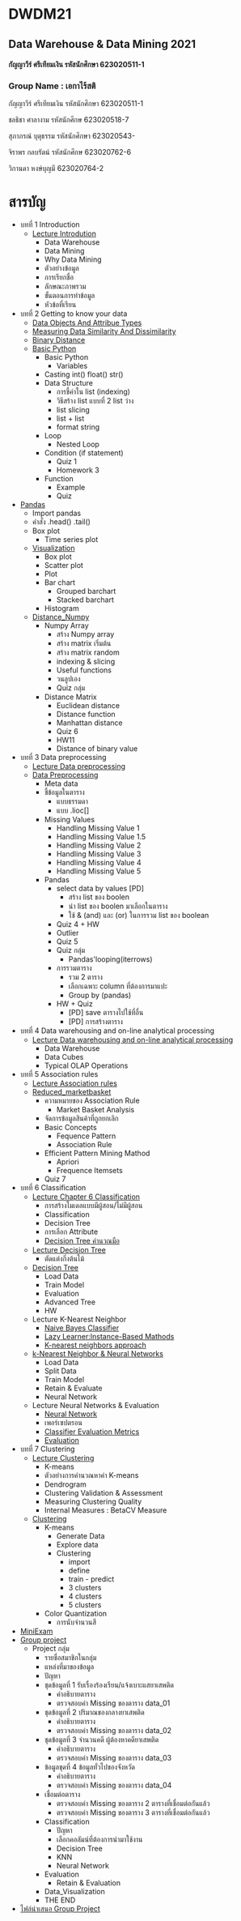 # DWDM21

## Data Warehouse & Data Mining 2021

#### กัญญาวีร์ ศรีเทียมเงิน รหัสนักศึกษา 623020511-1

### Group Name : เอกาไร้สติ 

  กัญญาวีร์ ศรีเทียมเงิน รหัสนักศึกษา 623020511-1
  
  ชลธิชา ศาลางาม รหัสนักศึกษ 623020518-7
  
  สุภาภรณ์ บุตุธรรม รหัสนักศึกษา 623020543-
  
  จิราพร กลบรัตน์ รหัสนักศึกษ 623020762-6
  
  วิกานดา หงษ์บุญมี 623020764-2

# สารบัญ

* บทที่ 1 Introduction
  * [Lecture Introdution](https://github.com/Kanyawesr/DWDM21/blob/main/Chapter%201.pdf)
    * Data Warehouse 
    * Data Mining
    * Why Data Mining
    * ตัวอย่างข้อมูล
    * การเรียกชื่อ
    * ลักษณะภาพรวม
    * ขั้นตอนการทำข้อมูล
    * หัวข้อที่เรียน
* บทที่ 2 Getting to know your data
  * [Data Objects And Attribue Types](https://github.com/Kanyawesr/DWDM21/blob/main/2.1.pdf)
  * [Measuring Data Similarity And Dissimilarity](https://github.com/Kanyawesr/DWDM21/blob/main/Dissimilarity-distance-matrix.pdf)
  * [Binary Distance](https://github.com/Wikanda-Hongboonmee/DWDM21/blob/main/Distance-between-Data.pdf)
  * [Basic Python](https://github.com/Kanyawesr/DWDM21/blob/main/Data101Chapter2_1.ipynb)
    * Basic Python
      * Variables
    * Casting int() float() str()
    * Data Structure
      * การชี้ค่าใน list (indexing)
      * วิธีสร้าง list  แบบที่ 2 list ว่าง
      * list slicing
      * list + list
      * format string
    * Loop
      * Nested Loop
    * Condition (if statement)
      * Quiz 1
      * Homework 3
    * Function
      * Example
      * Quiz 
* [Pandas](https://github.com/Kanyawesr/DWDM21/blob/main/Data102Chapter2.ipynb)
    * Import pandas
    * คำสั่ง .head() .tail()
    * Box plot
      * Time series plot 
  * [Visualization](https://github.com/Kanyawesr/DWDM21/blob/main/Data_Visualization.ipynb)
    * Box plot
    * Scatter plot
    * Plot
    * Bar chart
      * Grouped barchart
      * Stacked barchart
    * Histogram  
  * [Distance_Numpy](https://github.com/Kanyawesr/DWDM21/blob/main/Distance_Numpy.ipynb)
    * Numpy Array
      * สร้าง Numpy array
      * สร้าง matrix เริ่มต้น
      * สร้าง matrix random
      * indexing & slicing
      * Useful functions
      * วนลูปเอง
      * Quiz กลุ่ม
    * Distance Matrix
      * Euclidean distance
      * Distance function
      * Manhattan distance
      * Quiz 6
      * HW11
      * Distance of binary value 
* บทที่ 3 Data preprocessing
  * [Lecture Data preprocessing](https://github.com/Kanyawesr/DWDM21/blob/main/Chapter%203%20Handling%20Missing.pdf) 
  * [Data Preprocessing](https://github.com/Kanyawesr/DWDM21/blob/main/Data_Preprocessing_(Chapter_3).ipynb)
    * Meta data
    * ชี้ข้อมูลในตาราง
      * แบบธรรมดา
      * แบบ .lioc[]
    * Missing Values
      * Handling Missing Value 1
      * Handling Missing Value 1.5
      * Handling Missing Value 2
      * Handling Missing Value 3
      * Handling Missing Value 4
      * Handling Missing Value 5
    * Pandas 
      * select data by values [PD]
        * สร้าง list ของ boolen
        * นำ list ของ boolen มาเลือกในตาราง
        * ใช้ & (and) และ (or) ในการรวม list ของ boolean
      * Quiz 4 + HW
      * Outlier
      * Quiz 5
      * Quiz กลุ่ม  
        * Pandas'looping(iterrows)
      * การรวมตาราง
        * รวม 2 ตาราง
        * เลือกเฉพาะ column ที่ต้องการมาแปะ
        * Group by (pandas)
      * HW + Quiz
        * [PD] save ตารางไปใช้ที่อื่น
        * [PD] การสร้างตาราง
* บทที่ 4 Data warehousing and on-line analytical processing
  * [Lecture Data warehousing and on-line analytical processing](https://github.com/Kanyawesr/DWDM21/blob/main/Data%20Cube%20%26%20OLAP.pdf)
    * Data Warehouse
    * Data Cubes
    * Typical OLAP Operations 
* บทที่ 5 Association rules
  * [Lecture Association rules](https://github.com/Kanyawesr/DWDM21/blob/main/Association%20rules.pdf)
  * [Reduced_marketbasket](https://github.com/Kanyawesr/DWDM21/blob/main/Chapter_6_Association_Rules.ipynb)
    * ความหมายของ Association Rule
      * Market Basket Analysis 
    * จัดการข้อมูลสินค้าที่ถูกยกเลิก
    * Basic Concepts
      * Fequence Pattern
      * Association Rule 
    * Efficient Pattern Mining Mathod
      * Apriori
      * Frequence Itemsets
    * Quiz 7   
* บทที่ 6 Classification
  * [Lecture Chapter 6 Classification](https://github.com/Kanyawesr/DWDM21/blob/main/Lecture%20Decision-Tree.pdf)
    * การสร้างโมเดลแบบมีผู้สอน/ไม่มีผู้สอน
    * Classification
    * Decision Tree
    * การเลือก Attribute
    * [Decision Tree คำนวณมือ](https://github.com/Kanyawesr/DWDM21/blob/main/Decision-Tree.pdf)
  * [Lecture Decision Tree](https://github.com/Kanyawesr/DWDM21/blob/main/Precision%20%26%20Recall%20%26%20F-measures.pdf)
    * ตัดแต่งกิ่งต้นไม้
  * [Decision Tree](https://github.com/Kanyawesr/DWDM21/blob/main/Chapter_7_Classification_(Decision_Tree).ipynb)
    * Load Data
    * Train Model
    * Evaluation
    * Advanced Tree
    * HW
  * Lecture K-Nearest Neighbor
    * [Naive Bayes Classifier](https://github.com/Kanyawesr/DWDM21/blob/main/Precision%20%26%20Recall%20%26%20F-measures.pdf)     
    * [Lazy Learner:Instance-Based Mathods](https://github.com/Kanyawesr/DWDM21/blob/main/Naive%20Bayes%20%26%20KNN.pdf)
    * [K-nearest neighbors approach](https://github.com/Kanyawesr/DWDM21/blob/main/Naive%20Bayes%20%26%20KNN.pdf)
  * [k-Nearest Neighbor & Neural Networks](https://github.com/Kanyawesr/DWDM21/blob/main/Chapter_7_Classification_(KNN_NN).ipynb)
    * Load Data
    * Split Data
    * Train Model
    * Retain & Evaluate
    * Neural Network
  * Lecture Neural Networks & Evaluation 
    * [Neural Network](https://github.com/Kanyawesr/DWDM21/blob/main/Chapter%209%20Neural%20Network.pdf)
    * เพอร์เซปตรอน
    * [Classifier Evaluation Metrics](https://github.com/Kanyawesr/DWDM21/blob/main/Precision%20%26%20Recall%20%26%20F-measures.pdf)
    * [Evaluation](https://github.com/Kanyawesr/DWDM21/blob/main/Chapter_7_Classification_(Evaluation).ipynb)  
* บทที่ 7 Clustering
  * [Lecture Clustering](https://github.com/Kanyawesr/DWDM21/blob/main/Chapter%2010.pdf)
    * K-means
    * ตัวอย่างการคำนวณหาค่า K-means
    * Dendrogram
    * Clustering Validation & Assessment
    * Measuring Clustering Quality
    * Internal Measures : BetaCV Measure
  * [Clustering](https://github.com/Kanyawesr/DWDM21/blob/main/Chapter_8_Clustering.ipynb)
    * K-means
      * Generate Data
      * Explore data
      * Clustering
        * import
        * define
        * train - predict
        * 3 clusters
        * 4 clusters
        * 5 clusters  
    * Color Quantization
      * การนับจำนวนสี         
* [MiniExam](https://github.com/Kanyawesr/DWDM21/blob/main/MiniExam.ipynb)
* [Group project](https://github.com/Kanyawesr/DWDM21/blob/main/Project_DWDM.ipynb)
  * Project กลุ่ม
    * รายชื่อสมาชิกในกลุ่ม
    * แหล่งที่มาของข้อมูล
    * ปัญหา
    * ชุดข้อมูลที่ 1 รับเรื่องร้องเรียน/แจ้งเบาะแสยาเสพติด
      * คำอธิบายตาราง
      * ตรวจสอบค่า Missing ของตาราง data_01
    * ชุดข้อมูลที่ 2 ปริมาณของกลางยาเสพติด
      * คำอธิบายตาราง
      * ตรวจสอบค่า Missing ของตาราง data_02
    * ชุดข้อมูลที่ 3 จำนวนคดี ผู้ต้องหาคดียาเสพติด
      * คำอธิบายตาราง
      * ตรวจสอบค่า Missing ของตาราง data_03
    * ข้อมูลชุดที่ 4 ข้อมูลทั่วไปของจังหวัด
      * คำอธิบายตาราง
      * ตรวจสอบค่า Missing ของตาราง data_04
    * เชื่อมต่อตาราง
      * ตรวจสอบค่า Missing ของตาราง 2 ตารางที่เชื่อมต่อกันแล้ว
      * ตรวจสอบค่า Missing ของตาราง 3 ตารางที่เชื่อมต่อกันแล้ว
    * Classification
      * ปัญหา
      * เลือกคอลัมน์ที่ต้องการนำมาใช้งาน
      * Decision Tree
      * KNN
      * Neural Network
    * Evaluation
      * Retain & Evaluation
    * Data_Visualization
    * THE END
* [ไฟล์นำเสนอ Group Project](https://github.com/Kanyawesr/DWDM21/blob/main/Group-Project.pdf)
